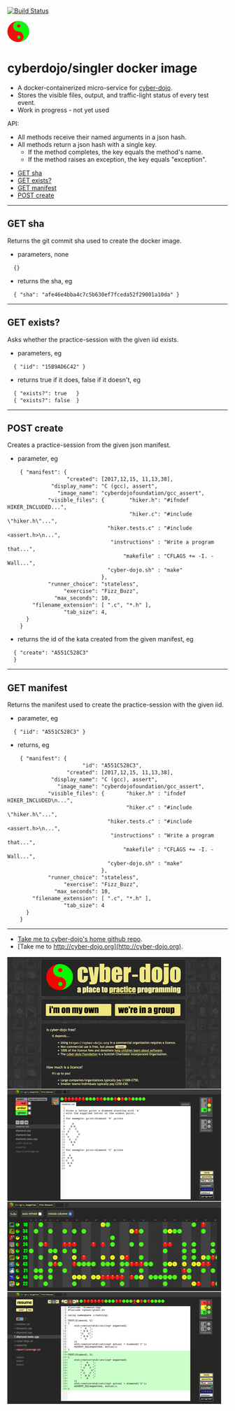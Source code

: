 
[![Build Status](https://travis-ci.org/cyber-dojo/singler.svg?branch=master)](https://travis-ci.org/cyber-dojo/singler)

<img src="https://raw.githubusercontent.com/cyber-dojo/nginx/master/images/home_page_logo.png"
alt="cyber-dojo yin/yang logo" width="50px" height="50px"/>

# cyberdojo/singler docker image

- A docker-containerized micro-service for [cyber-dojo](http://cyber-dojo.org).
- Stores the visible files, output, and traffic-light status of every test event.
- Work in progress - not yet used

API:
  * All methods receive their named arguments in a json hash.
  * All methods return a json hash with a single key.
    * If the method completes, the key equals the method's name.
    * If the method raises an exception, the key equals "exception".

- [GET sha](#get-sha)
- [GET exists?](#get-exists)
- [GET manifest](#get-manifest)
- [POST create](#post-create)

- - - -

## GET sha
Returns the git commit sha used to create the docker image.
- parameters, none
```
  {}
```
- returns the sha, eg
```
  { "sha": "afe46e4bba4c7c5b630ef7fceda52f29001a10da" }
```

- - - -

## GET exists?
Asks whether the practice-session with the given iid exists.
- parameters, eg
```
  { "iid": "15B9AD6C42" }
```
- returns true if it does, false if it doesn't, eg
```
  { "exists?": true   }
  { "exists?": false  }
```

- - - -

## POST create
Creates a practice-session from the given json manifest.
- parameter, eg
```
    { "manifest": {
                   "created": [2017,12,15, 11,13,38],
              "display_name": "C (gcc), assert",
                "image_name": "cyberdojofoundation/gcc_assert",
             "visible_files": {        "hiker.h": "#ifndef HIKER_INCLUDED...",
                                       "hiker.c": "#include \"hiker.h\"...",
                                "hiker.tests.c" : "#include <assert.h>\n...",
                                 "instructions" : "Write a program that...",
                                     "makefile" : "CFLAGS += -I. -Wall...",
                                "cyber-dojo.sh" : "make"
                              },
             "runner_choice": "stateless",
                  "exercise": "Fizz_Buzz",
               "max_seconds": 10,
        "filename_extension": [ ".c", "*.h" ],
                  "tab_size": 4,
      }
    }
```
- returns the id of the kata created from the given manifest, eg
```
  { "create": "A551C528C3"
  }
```

- - - -

## GET manifest
Returns the manifest used to create the practice-session with the given iid.
- parameter, eg
```
  { "iid": "A551C528C3" }
```
- returns, eg
```
    { "manifest": {
                        "id": "A551C528C3",
                   "created": [2017,12,15, 11,13,38],
              "display_name": "C (gcc), assert",
                "image_name": "cyberdojofoundation/gcc_assert",
             "visible_files": {       "hiker.h" : "ifndef HIKER_INCLUDED\n...",
                                      "hiker.c" : "#include \"hiker.h\"...",
                                "hiker.tests.c" : "#include <assert.h>\n...",
                                 "instructions" : "Write a program that...",
                                     "makefile" : "CFLAGS += -I. -Wall...",
                                "cyber-dojo.sh" : "make"
                              },
             "runner_choice": "stateless",
                  "exercise": "Fizz_Buzz",
               "max_seconds": 10,
        "filename_extension": [ ".c", "*.h" ],
                  "tab_size": 4
      }
    }
```

- - - -

* [Take me to cyber-dojo's home github repo](https://github.com/cyber-dojo/cyber-dojo).
* [Take me to http://cyber-dojo.org](http://cyber-dojo.org).

![cyber-dojo.org home page](https://github.com/cyber-dojo/cyber-dojo/blob/master/shared/home_page_snapshot.png)

